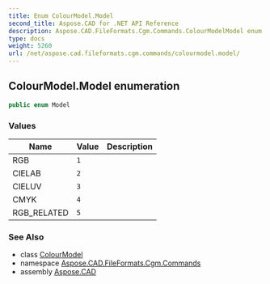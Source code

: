 ```yaml
---
title: Enum ColourModel.Model
second_title: Aspose.CAD for .NET API Reference
description: Aspose.CAD.FileFormats.Cgm.Commands.ColourModelModel enum. 
type: docs
weight: 5260
url: /net/aspose.cad.fileformats.cgm.commands/colourmodel.model/
---
```

## ColourModel.Model enumeration

```csharp
public enum Model
```

### Values

| Name | Value | Description |
| --- | --- | --- |
| RGB | `1` |  |
| CIELAB | `2` |  |
| CIELUV | `3` |  |
| CMYK | `4` |  |
| RGB_RELATED | `5` |  |

### See Also

* class [ColourModel](../colourmodel/)
* namespace [Aspose.CAD.FileFormats.Cgm.Commands](../../aspose.cad.fileformats.cgm.commands/)
* assembly [Aspose.CAD](../../)


